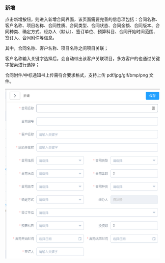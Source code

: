 ### 新增

点击新增按钮，则进入新增合同界面，该页面需要完善的信息项包括：合同名称、客户名称、项目名称、合同性质、合同类型、合同状态、合同金额、合同版本、合同种类、确定方式、经办人（默认）、签订单位、预算科目、合同开始时间范围、签订人、合同附件等信息。

其中，合同名称、客户名称、项目名称之间项目关联；

客户名称输入关键字选择后，会自动带出该客户关联项目，多方客户的也通过关键字搜索进行选择；

合同附件/中标通知书上传需符合要求格式，支持上传 pdf/jpg/gif/bmp/png 文件。

![](/assets/TIM截图20171215104020.png)



